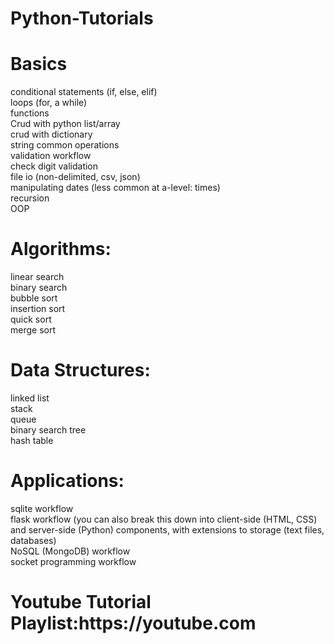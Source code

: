 # Python-Tutorials

<H1>Basics</H1>
conditional statements (if, else, elif)<br>
loops (for, a while)<br>
functions<br>
Crud with python list/array<br>
crud with dictionary<br>
string common operations<br>
validation workflow<br>
check digit validation<br>
file io (non-delimited, csv, json)<br>
manipulating dates (less common at a-level: times)<br>
recursion<br>
OOP

<H1>Algorithms:</H1>
linear search<br>
binary search<br>
bubble sort<br>
insertion sort<br>
quick sort<br>
merge sort<br>

<h1>Data Structures:</h1>
linked list <br>
stack <br>
queue <br>
binary search tree <br>
hash table <br>

<h1>Applications:</h1>
sqlite workflow <br>
flask workflow (you can also break this down into client-side (HTML, CSS) and server-side (Python) components, with extensions to storage (text files, databases) <br>
NoSQL (MongoDB) workflow <br>
socket programming workflow <br>

<h1>Youtube Tutorial Playlist:https://youtube.com</h1>
